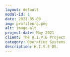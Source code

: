 ```yaml
---
layout: default
modal-id: 1
date: 2021-05-09
img: profileorg.png
alt: image-alt
project-date: May 2021
client: The H.I.V.E Project
category: Operating Systems
description: H.I.V.E OS.
---
```

